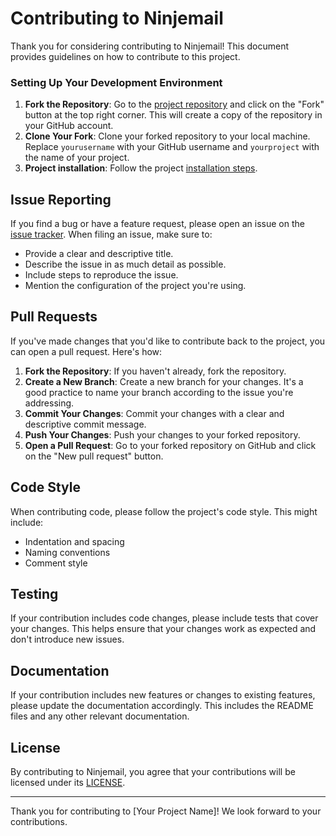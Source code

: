 # Contributing to Ninjemail

Thank you for considering contributing to Ninjemail! This document provides guidelines on how to contribute to this project.

### Setting Up Your Development Environment

1. **Fork the Repository**: Go to the [project repository](https://github.com/david96182/ninjemail) and click on the "Fork" button at the top right corner. This will create a copy of the repository in your GitHub account.
2. **Clone Your Fork**: Clone your forked repository to your local machine. Replace `yourusername` with your GitHub username and `yourproject` with the name of your project.
3. **Project installation**: Follow the project [installation steps](https://github.com/david96182/ninjemail?tab=readme-ov-file#installation).

## Issue Reporting

If you find a bug or have a feature request, please open an issue on the [issue tracker](https://github.com/david96182/ninjemail/issues). When filing an issue, make sure to:

- Provide a clear and descriptive title.
- Describe the issue in as much detail as possible.
- Include steps to reproduce the issue.
- Mention the configuration of the project you're using.

## Pull Requests

If you've made changes that you'd like to contribute back to the project, you can open a pull request. Here's how:
1. **Fork the Repository**: If you haven't already, fork the repository.
2. **Create a New Branch**: Create a new branch for your changes. It's a good practice to name your branch according to the issue you're addressing.
3. **Commit Your Changes**: Commit your changes with a clear and descriptive commit message.
4. **Push Your Changes**: Push your changes to your forked repository.
5. **Open a Pull Request**: Go to your forked repository on GitHub and click on the "New pull request" button.

## Code Style

When contributing code, please follow the project's code style. This might include:

- Indentation and spacing
- Naming conventions
- Comment style

## Testing

If your contribution includes code changes, please include tests that cover your changes. This helps ensure that your changes work as expected and don't introduce new issues.

## Documentation

If your contribution includes new features or changes to existing features, please update the documentation accordingly. This includes the README files and any other relevant documentation.

## License

By contributing to Ninjemail, you agree that your contributions will be licensed under its [LICENSE](LICENSE).

---

Thank you for contributing to [Your Project Name]! We look forward to your contributions.
